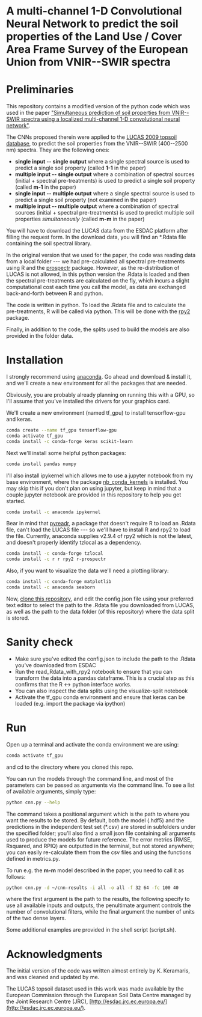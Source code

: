 A multi-channel 1-D Convolutional Neural Network to predict the soil properties of the Land Use / Cover Area Frame Survey of the European Union from VNIR--SWIR spectra
=======================================================================================================================================================================

# Preliminaries

This repository contains a modified version of the python code which was used in the paper ["Simultaneous prediction of soil properties from VNIR--SWIR spectra using a localized multi-channel 1-D convolutional neural network"](https://dx.doi.org/10.1016/j.geoderma.2020.114208).

The CNNs proposed therein were applied to the [LUCAS 2009 topsoil database](https://esdac.jrc.ec.europa.eu/content/lucas-2009-topsoil-data), to predict the soil properties from the VNIR--SWIR (400--2500 nm) spectra. They are the following ones:

* **single input -- single output** where a single spectral source is used to predict a single soil property (called **1-1** in the paper)
* **multiple input -- single output** where a combination of spectral sources (initial + spectral pre-treatments) is used to predict a single soil property (called **m-1** in the paper)
* **single input -- multiple output** where a single spectral source is used to predict a single soil property (not examined in the paper)
* **multiple input -- multiple output** where a combination of spectral sources (initial + spectral pre-treatments) is used to predict multiple soil properties *simultaneously* (called **m-m** in the paper)

You will have to download the LUCAS data from the ESDAC platform after filling the request form. In the download data, you will find an *.Rdata file containing the soil spectral library.

In the original version that we used for the paper, the code was reading data from a local folder --- we had pre-calculated all spectral pre-treatments using R and the [prospectr](https://cran.r-project.org/web/packages/prospectr/index.html) package. However, as the re-distribution of LUCAS is not allowed, in this python version the .Rdata is loaded and then the spectral pre-treatments are calculated on the fly, which incurs a slight computational cost each time you call the model, as data are exchanged back-and-forth between R and python.

The code is written in python. To load the .Rdata file and to calculate the pre-treatments, R will be called via python. This will be done with the [rpy2](https://rpy2.github.io/doc/latest/html/introduction.html) package.

Finally, in addition to the code, the splits used to build the models are also provided in the folder data.


# Installation

I strongly recommend using [anaconda](https://www.anaconda.com/). Go ahead and download & install it, and we'll create a new environment for all the packages that are needed.

Obviously, you are probably already planning on running this with a GPU, so I'll assume that you've installed the drivers for your graphics card.

We'll create a new environment (named tf_gpu) to install tensorflow-gpu and keras.
```sh
conda create --name tf_gpu tensorflow-gpu
conda activate tf_gpu
conda install -c conda-forge keras scikit-learn
```

Next we'll install some helpful python packages:
```sh
conda install pandas numpy
```

I'll also install ipykernel which allows me to use a jupyter notebook from my base environment, where the package [nb_conda_kernels](https://anaconda.org/conda-forge/nb_conda_kernels) is installed.
You may skip this if you don't plan on using jupyter, but keep in mind that a couple jupyter notebook are provided in this repository to help you get started.
```sh
conda install -c anaconda ipykernel 
```

Bear in mind that [pyreadr](https://github.com/ofajardo/pyreadr), a package that doesn't require R to load an .Rdata file, can't load the LUCAS file --- so we'll have to install R and rpy2 to load the file. Currently, anaconda supplies v2.9.4 of rpy2 which is not the latest, and doesn't properly identify tzlocal as a dependency.
```sh
conda install -c conda-forge tzlocal 
conda install -c r r rpy2 r-prospectr
```

Also, if you want to visualize the data we'll need a plotting library:
```sh
conda install -c conda-forge matplotlib 
conda install -c anaconda seaborn
```

Now, [clone this repository](https://help.github.com/en/github/creating-cloning-and-archiving-repositories/cloning-a-repository), and edit the config.json file using your preferred text editor to select the path to the .Rdata file you downloaded from LUCAS, as well as the path to the data folder (of this repository) where the data split is stored.


# Sanity check

* Make sure you've edited the config.json to include the path to the .Rdata you've downloaded from ESDAC
* Run the read\_Rdata\_with\_rpy2 notebook to ensure that you can transform the data into a pandas dataframe. This is a crucial step as this confirms that the R <-> python interface works. 
* You can also inspect the data splits using the visualize-split notebook
* Activate the tf_gpu conda environment and ensure that keras can be loaded (e.g. import the package via ipython)


# Run 

Open up a terminal and activate the conda environment we are using:
```sh
conda activate tf_gpu
```
and cd to the directory where you cloned this repo.

You can run the models through the command line, and most of the parameters can be passed as arguments via the command line. To see a list of available arguments, simply type:
```sh
python cnn.py --help
```

The command takes a positional argument which is the path to where you want the results to be stored. By default, both the model (.hdf5) and the predictions in the independent test set (*.csv) are stored in subfolders under the specified folder; you'll also find a small json file containing all arguments used to produce the models for future reference. The error metrics (RMSE, Rsquared, and RPIQ) are outputted in the terminal, but not stored anywhere; you can easily re-calculate them from the csv files and using the functions defined in metrics.py.

To run e.g. the **m-m** model described in the paper, you need to call it as follows:
```sh
python cnn.py -d ~/cnn-results -i all -o all -f 32 64 -fc 100 40
```
where the first argument is the path to the results, the following specify to use all available inputs and outputs, the penultimate argument controls the number of convolutional filters, while the final argument the number of units of the two dense layers.

Some additional examples are provided in the shell script (script.sh).


# Acknowledgments

The initial version of the code was written almost entirely by K. Keramaris, and was cleaned and updated by me.

The LUCAS topsoil dataset used in this work was made available by the European Commission through the European Soil Data Centre managed by the Joint Research Centre (JRC), [http://esdac.jrc.ec.europa.eu/](http://esdac.jrc.ec.europa.eu/).
